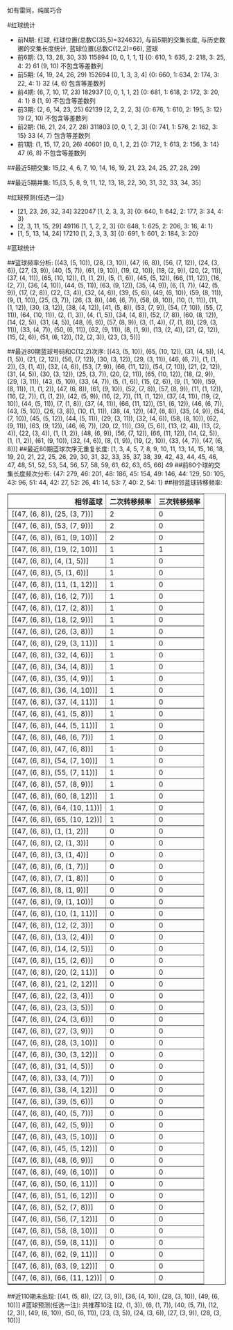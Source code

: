 <!-- 
.. title: 大乐透17021期(2017-02-25)数据分析报告
.. slug: dlott-17021-2017-02-25-report
.. date: 2017-02-26 08:00:00 UTC+08:00
.. tags: Lottery
.. link: 
.. description: 
.. type: text
-->

如有雷同，纯属巧合

<!-- TEASER_END-->

#红球统计

- 前N期: 红球, 红球位置(总数C(35,5)=324632), 与前5期的交集长度, 与历史数据的交集长度统计, 蓝球位置(总数C(12,2)=66), 蓝球
- 前6期: (3, 13, 28, 30, 33) 115894 [0, 0, 1, 1, 1] {0: 610, 1: 635, 2: 218, 3: 25, 4: 2} 61 (9, 10) 不包含等差数列
- 前5期: (4, 19, 24, 26, 29) 152694 [0, 1, 3, 3, 4] {0: 660, 1: 634, 2: 174, 3: 22, 4: 1} 32 (4, 6) 包含等差数列
- 前4期: (6, 7, 10, 17, 23) 182937 [0, 0, 1, 1, 2] {0: 681, 1: 618, 2: 172, 3: 20, 4: 1} 8 (1, 9) 不包含等差数列
- 前3期: (2, 6, 14, 23, 25) 62139 [2, 2, 2, 2, 3] {0: 676, 1: 610, 2: 195, 3: 12} 19 (2, 10) 不包含等差数列
- 前2期: (16, 21, 24, 27, 28) 311803 [0, 0, 1, 2, 3] {0: 741, 1: 576, 2: 162, 3: 15} 33 (4, 7) 包含等差数列
- 前1期: (1, 15, 17, 20, 26) 40601 [0, 0, 1, 2, 2] {0: 712, 1: 613, 2: 156, 3: 14} 47 (6, 8) 不包含等差数列

##最近5期交集:
15,[2, 4, 6, 7, 10, 14, 16, 19, 21, 23, 24, 25, 27, 28, 29]

##最近5期并集:
15,[3, 5, 8, 9, 11, 12, 13, 18, 22, 30, 31, 32, 33, 34, 35]

#红球预测(任选一注)

- [21, 23, 26, 32, 34] 322047 [1, 2, 3, 3, 3] {0: 640, 1: 642, 2: 177, 3: 34, 4: 3}
- [2, 3, 11, 15, 29] 49116 [1, 1, 2, 2, 3] {0: 648, 1: 625, 2: 206, 3: 16, 4: 1}
- [1, 5, 13, 14, 24] 17210 [1, 2, 3, 3, 3] {0: 691, 1: 601, 2: 184, 3: 20}

#蓝球统计

##蓝球频率分析:
[(43, (5, 10)), (28, (3, 10)), (47, (6, 8)), (56, (7, 12)), (24, (3, 6)), (27, (3, 9)), (40, (5, 7)), (61, (9, 10)), (19, (2, 10)), (18, (2, 9)), (20, (2, 11)), (37, (4, 11)), (65, (10, 12)), (1, (1, 2)), (5, (1, 6)), (45, (5, 12)), (66, (11, 12)), (16, (2, 7)), (36, (4, 10)), (44, (5, 11)), (63, (9, 12)), (35, (4, 9)), (6, (1, 7)), (42, (5, 9)), (17, (2, 8)), (22, (3, 4)), (32, (4, 6)), (39, (5, 6)), (49, (6, 10)), (59, (8, 11)), (9, (1, 10)), (25, (3, 7)), (26, (3, 8)), (46, (6, 7)), (58, (8, 10)), (10, (1, 11)), (11, (1, 12)), (30, (3, 12)), (38, (4, 12)), (41, (5, 8)), (53, (7, 9)), (54, (7, 10)), (55, (7, 11)), (64, (10, 11)), (2, (1, 3)), (4, (1, 5)), (34, (4, 8)), (52, (7, 8)), (60, (8, 12)), (14, (2, 5)), (31, (4, 5)), (48, (6, 9)), (57, (8, 9)), (3, (1, 4)), (7, (1, 8)), (29, (3, 11)), (33, (4, 7)), (50, (6, 11)), (62, (9, 11)), (8, (1, 9)), (13, (2, 4)), (21, (2, 12)), (15, (2, 6)), (51, (6, 12)), (12, (2, 3)), (23, (3, 5))]

##最近80期蓝球号码和C(12,2)次序:
 [(43, (5, 10)), (65, (10, 12)), (31, (4, 5)), (4, (1, 5)), (21, (2, 12)), (56, (7, 12)), (30, (3, 12)), (29, (3, 11)), (46, (6, 7)), (1, (1, 2)), (3, (1, 4)), (32, (4, 6)), (53, (7, 9)), (66, (11, 12)), (54, (7, 10)), (21, (2, 12)), (31, (4, 5)), (30, (3, 12)), (25, (3, 7)), (20, (2, 11)), (65, (10, 12)), (18, (2, 9)), (29, (3, 11)), (43, (5, 10)), (33, (4, 7)), (5, (1, 6)), (15, (2, 6)), (9, (1, 10)), (59, (8, 11)), (1, (1, 2)), (47, (6, 8)), (61, (9, 10)), (52, (7, 8)), (57, (8, 9)), (11, (1, 12)), (16, (2, 7)), (1, (1, 2)), (42, (5, 9)), (16, (2, 7)), (11, (1, 12)), (37, (4, 11)), (19, (2, 10)), (44, (5, 11)), (7, (1, 8)), (37, (4, 11)), (66, (11, 12)), (51, (6, 12)), (46, (6, 7)), (43, (5, 10)), (26, (3, 8)), (10, (1, 11)), (38, (4, 12)), (47, (6, 8)), (35, (4, 9)), (54, (7, 10)), (45, (5, 12)), (44, (5, 11)), (29, (3, 11)), (32, (4, 6)), (58, (8, 10)), (62, (9, 11)), (63, (9, 12)), (46, (6, 7)), (20, (2, 11)), (39, (5, 6)), (13, (2, 4)), (13, (2, 4)), (22, (3, 4)), (1, (1, 2)), (48, (6, 9)), (56, (7, 12)), (66, (11, 12)), (14, (2, 5)), (1, (1, 2)), (61, (9, 10)), (32, (4, 6)), (8, (1, 9)), (19, (2, 10)), (33, (4, 7)), (47, (6, 8))]
##最近80期蓝球次序无重复长度:
 [1, 3, 4, 5, 7, 8, 9, 10, 11, 13, 14, 15, 16, 18, 19, 20, 21, 22, 25, 26, 29, 30, 31, 32, 33, 35, 37, 38, 39, 42, 43, 44, 45, 46, 47, 48, 51, 52, 53, 54, 56, 57, 58, 59, 61, 62, 63, 65, 66] 49
##前80个球的交集长度频次分布:
{47: 279, 46: 201, 48: 186, 45: 154, 49: 146, 44: 129, 50: 105, 43: 96, 51: 44, 42: 27, 52: 26, 41: 14, 53: 7, 40: 2, 54: 1}
##相邻蓝球转移频率:
 <table border="1" class="table table-striped dataframe">
  <thead>
    <tr style="text-align: right;">
      <th>相邻蓝球</th>
      <th>二次转移频率</th>
      <th>三次转移频率</th>
    </tr>
  </thead>
  <tbody>
    <tr>
      <td>[(47, (6, 8)), (25, (3, 7))]</td>
      <td>2</td>
      <td>0</td>
    </tr>
    <tr>
      <td>[(47, (6, 8)), (53, (7, 9))]</td>
      <td>2</td>
      <td>0</td>
    </tr>
    <tr>
      <td>[(47, (6, 8)), (61, (9, 10))]</td>
      <td>2</td>
      <td>0</td>
    </tr>
    <tr>
      <td>[(47, (6, 8)), (19, (2, 10))]</td>
      <td>1</td>
      <td>1</td>
    </tr>
    <tr>
      <td>[(47, (6, 8)), (4, (1, 5))]</td>
      <td>1</td>
      <td>0</td>
    </tr>
    <tr>
      <td>[(47, (6, 8)), (5, (1, 6))]</td>
      <td>1</td>
      <td>0</td>
    </tr>
    <tr>
      <td>[(47, (6, 8)), (11, (1, 12))]</td>
      <td>1</td>
      <td>0</td>
    </tr>
    <tr>
      <td>[(47, (6, 8)), (16, (2, 7))]</td>
      <td>1</td>
      <td>0</td>
    </tr>
    <tr>
      <td>[(47, (6, 8)), (17, (2, 8))]</td>
      <td>1</td>
      <td>0</td>
    </tr>
    <tr>
      <td>[(47, (6, 8)), (18, (2, 9))]</td>
      <td>1</td>
      <td>0</td>
    </tr>
    <tr>
      <td>[(47, (6, 8)), (26, (3, 8))]</td>
      <td>1</td>
      <td>0</td>
    </tr>
    <tr>
      <td>[(47, (6, 8)), (29, (3, 11))]</td>
      <td>1</td>
      <td>0</td>
    </tr>
    <tr>
      <td>[(47, (6, 8)), (32, (4, 6))]</td>
      <td>1</td>
      <td>0</td>
    </tr>
    <tr>
      <td>[(47, (6, 8)), (34, (4, 8))]</td>
      <td>1</td>
      <td>0</td>
    </tr>
    <tr>
      <td>[(47, (6, 8)), (35, (4, 9))]</td>
      <td>1</td>
      <td>0</td>
    </tr>
    <tr>
      <td>[(47, (6, 8)), (36, (4, 10))]</td>
      <td>1</td>
      <td>0</td>
    </tr>
    <tr>
      <td>[(47, (6, 8)), (37, (4, 11))]</td>
      <td>1</td>
      <td>0</td>
    </tr>
    <tr>
      <td>[(47, (6, 8)), (41, (5, 8))]</td>
      <td>1</td>
      <td>0</td>
    </tr>
    <tr>
      <td>[(47, (6, 8)), (44, (5, 11))]</td>
      <td>1</td>
      <td>0</td>
    </tr>
    <tr>
      <td>[(47, (6, 8)), (46, (6, 7))]</td>
      <td>1</td>
      <td>0</td>
    </tr>
    <tr>
      <td>[(47, (6, 8)), (47, (6, 8))]</td>
      <td>1</td>
      <td>0</td>
    </tr>
    <tr>
      <td>[(47, (6, 8)), (54, (7, 10))]</td>
      <td>1</td>
      <td>0</td>
    </tr>
    <tr>
      <td>[(47, (6, 8)), (55, (7, 11))]</td>
      <td>1</td>
      <td>0</td>
    </tr>
    <tr>
      <td>[(47, (6, 8)), (57, (8, 9))]</td>
      <td>1</td>
      <td>0</td>
    </tr>
    <tr>
      <td>[(47, (6, 8)), (60, (8, 12))]</td>
      <td>1</td>
      <td>0</td>
    </tr>
    <tr>
      <td>[(47, (6, 8)), (64, (10, 11))]</td>
      <td>1</td>
      <td>0</td>
    </tr>
    <tr>
      <td>[(47, (6, 8)), (65, (10, 12))]</td>
      <td>1</td>
      <td>0</td>
    </tr>
    <tr>
      <td>[(47, (6, 8)), (1, (1, 2))]</td>
      <td>0</td>
      <td>0</td>
    </tr>
    <tr>
      <td>[(47, (6, 8)), (2, (1, 3))]</td>
      <td>0</td>
      <td>0</td>
    </tr>
    <tr>
      <td>[(47, (6, 8)), (3, (1, 4))]</td>
      <td>0</td>
      <td>0</td>
    </tr>
    <tr>
      <td>[(47, (6, 8)), (6, (1, 7))]</td>
      <td>0</td>
      <td>0</td>
    </tr>
    <tr>
      <td>[(47, (6, 8)), (7, (1, 8))]</td>
      <td>0</td>
      <td>0</td>
    </tr>
    <tr>
      <td>[(47, (6, 8)), (8, (1, 9))]</td>
      <td>0</td>
      <td>0</td>
    </tr>
    <tr>
      <td>[(47, (6, 8)), (9, (1, 10))]</td>
      <td>0</td>
      <td>0</td>
    </tr>
    <tr>
      <td>[(47, (6, 8)), (10, (1, 11))]</td>
      <td>0</td>
      <td>0</td>
    </tr>
    <tr>
      <td>[(47, (6, 8)), (12, (2, 3))]</td>
      <td>0</td>
      <td>0</td>
    </tr>
    <tr>
      <td>[(47, (6, 8)), (13, (2, 4))]</td>
      <td>0</td>
      <td>0</td>
    </tr>
    <tr>
      <td>[(47, (6, 8)), (14, (2, 5))]</td>
      <td>0</td>
      <td>0</td>
    </tr>
    <tr>
      <td>[(47, (6, 8)), (15, (2, 6))]</td>
      <td>0</td>
      <td>0</td>
    </tr>
    <tr>
      <td>[(47, (6, 8)), (20, (2, 11))]</td>
      <td>0</td>
      <td>0</td>
    </tr>
    <tr>
      <td>[(47, (6, 8)), (21, (2, 12))]</td>
      <td>0</td>
      <td>0</td>
    </tr>
    <tr>
      <td>[(47, (6, 8)), (22, (3, 4))]</td>
      <td>0</td>
      <td>0</td>
    </tr>
    <tr>
      <td>[(47, (6, 8)), (23, (3, 5))]</td>
      <td>0</td>
      <td>0</td>
    </tr>
    <tr>
      <td>[(47, (6, 8)), (24, (3, 6))]</td>
      <td>0</td>
      <td>0</td>
    </tr>
    <tr>
      <td>[(47, (6, 8)), (27, (3, 9))]</td>
      <td>0</td>
      <td>0</td>
    </tr>
    <tr>
      <td>[(47, (6, 8)), (28, (3, 10))]</td>
      <td>0</td>
      <td>0</td>
    </tr>
    <tr>
      <td>[(47, (6, 8)), (30, (3, 12))]</td>
      <td>0</td>
      <td>0</td>
    </tr>
    <tr>
      <td>[(47, (6, 8)), (31, (4, 5))]</td>
      <td>0</td>
      <td>0</td>
    </tr>
    <tr>
      <td>[(47, (6, 8)), (33, (4, 7))]</td>
      <td>0</td>
      <td>0</td>
    </tr>
    <tr>
      <td>[(47, (6, 8)), (38, (4, 12))]</td>
      <td>0</td>
      <td>0</td>
    </tr>
    <tr>
      <td>[(47, (6, 8)), (39, (5, 6))]</td>
      <td>0</td>
      <td>0</td>
    </tr>
    <tr>
      <td>[(47, (6, 8)), (40, (5, 7))]</td>
      <td>0</td>
      <td>0</td>
    </tr>
    <tr>
      <td>[(47, (6, 8)), (42, (5, 9))]</td>
      <td>0</td>
      <td>0</td>
    </tr>
    <tr>
      <td>[(47, (6, 8)), (43, (5, 10))]</td>
      <td>0</td>
      <td>0</td>
    </tr>
    <tr>
      <td>[(47, (6, 8)), (45, (5, 12))]</td>
      <td>0</td>
      <td>0</td>
    </tr>
    <tr>
      <td>[(47, (6, 8)), (48, (6, 9))]</td>
      <td>0</td>
      <td>0</td>
    </tr>
    <tr>
      <td>[(47, (6, 8)), (49, (6, 10))]</td>
      <td>0</td>
      <td>0</td>
    </tr>
    <tr>
      <td>[(47, (6, 8)), (50, (6, 11))]</td>
      <td>0</td>
      <td>0</td>
    </tr>
    <tr>
      <td>[(47, (6, 8)), (51, (6, 12))]</td>
      <td>0</td>
      <td>0</td>
    </tr>
    <tr>
      <td>[(47, (6, 8)), (52, (7, 8))]</td>
      <td>0</td>
      <td>0</td>
    </tr>
    <tr>
      <td>[(47, (6, 8)), (56, (7, 12))]</td>
      <td>0</td>
      <td>0</td>
    </tr>
    <tr>
      <td>[(47, (6, 8)), (58, (8, 10))]</td>
      <td>0</td>
      <td>0</td>
    </tr>
    <tr>
      <td>[(47, (6, 8)), (59, (8, 11))]</td>
      <td>0</td>
      <td>0</td>
    </tr>
    <tr>
      <td>[(47, (6, 8)), (62, (9, 11))]</td>
      <td>0</td>
      <td>0</td>
    </tr>
    <tr>
      <td>[(47, (6, 8)), (63, (9, 12))]</td>
      <td>0</td>
      <td>0</td>
    </tr>
    <tr>
      <td>[(47, (6, 8)), (66, (11, 12))]</td>
      <td>0</td>
      <td>0</td>
    </tr>
  </tbody>
</table>
##近110期未出现:
 [(41, (5, 8)), (27, (3, 9)), (36, (4, 10)), (28, (3, 10)), (49, (6, 10))]
#蓝球预测(任选一注):
共推荐10注
 [(2, (1, 3)), (6, (1, 7)), (40, (5, 7)), (12, (2, 3)), (49, (6, 10)), (50, (6, 11)), (23, (3, 5)), (24, (3, 6)), (27, (3, 9)), (28, (3, 10))]

